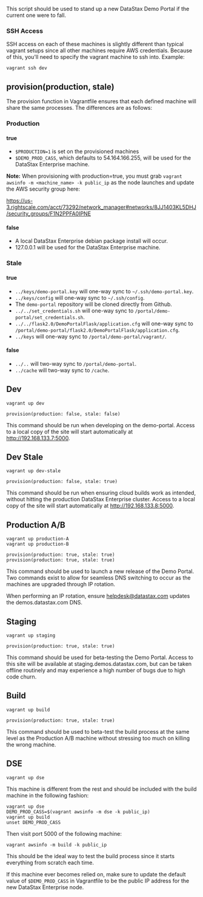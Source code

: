 This script should be used to stand up a new DataStax Demo Portal
if the current one were to fall.

### SSH Access

SSH access on each of these machines is slightly different than typical vagrant
setups since all other machines require AWS credentials. Because of this, you'll
need to specify the vagrant machine to ssh into. Example:

    vagrant ssh dev

## provision(production, stale)

The provision function in Vagrantfile ensures that each defined machine will
share the same processes. The differences are as follows:

### Production

#### true

* `$PRODUCTION=1` is set on the provisioned machines
* `$DEMO_PROD_CASS`, which defaults to 54.164.166.255, will be used for the
DataStax Enterprise machine.

**Note:** When provisioning with production=true, you must grab
`vagrant awsinfo -m <machine_name> -k public_ip` as the node launches and update
the AWS security group here:

https://us-3.rightscale.com/acct/73292/network_manager#networks/8JJ1403KL5DHJ/security_groups/F1N2PPFA0IPNE

#### false

* A local DataStax Enterprise debian package install will occur.
* 127.0.0.1 will be used for the DataStax Enterprise machine.

### Stale

#### true

* `../keys/demo-portal.key` will one-way sync to `~/.ssh/demo-portal.key`.
* `../keys/config` will one-way sync to `~/.ssh/config`.
* The `demo-portal` repository will be cloned directly from Github.
* `../../set_credentials.sh` will one-way sync to
`/portal/demo-portal/set_credentials.sh`.
* `../../flask2.0/DemoPortalFlask/application.cfg` will one-way sync to
`/portal/demo-portal/flask2.0/DemoPortalFlask/application.cfg`.
* `../keys` will one-way sync to `/portal/demo-portal/vagrant/`.

#### false

* `../..` will two-way sync to `/portal/demo-portal`.
* `../cache` will two-way sync to `/cache`.

## Dev

    vagrant up dev

    provision(production: false, stale: false)

This command should be run when developing on the demo-portal. Access to a local
copy of the site will start automatically at http://192.168.133.7:5000.

## Dev Stale

    vagrant up dev-stale

    provision(production: false, stale: true)

This command should be run when ensuring cloud builds work as intended, without
hitting the production DataStax Enterprise cluster. Access to a local
copy of the site will start automatically at http://192.168.133.8:5000.

## Production A/B

    vagrant up production-A
    vagrant up production-B

    provision(production: true, stale: true)
    provision(production: true, stale: true)

This command should be used to launch a new release of the Demo Portal. Two
commands exist to allow for seamless DNS switching to occur as the machines
are upgraded through IP rotation.

When performing an IP rotation, ensure helpdesk@datastax.com updates the
demos.datastax.com DNS.

## Staging

    vagrant up staging

    provision(production: true, stale: true)

This command should be used for beta-testing the Demo Portal. Access to this
site will be available at staging.demos.datastax.com, but can be taken offline
routinely and may experience a high number of bugs due to high code churn.

## Build

    vagrant up build

    provision(production: true, stale: true)

This command should be used to beta-test the build process at the same level as
the Production A/B machine without stressing too much on killing the wrong
machine.

## DSE

    vagrant up dse

This machine is different from the rest and should be included with the build
machine in the following fashion:

    vagrant up dse
    DEMO_PROD_CASS=$(vagrant awsinfo -m dse -k public_ip)
    vagrant up build
    unset DEMO_PROD_CASS

Then visit port 5000 of the following machine:

    vagrant awsinfo -m build -k public_ip

This should be the ideal way to test the build process since it starts
everything from scratch each time.

If this machine ever becomes relied on, make sure to update the default value
of `$DEMO_PROD_CASS` in Vagrantfile to be the public IP address for the new
DataStax Enterprise node.
